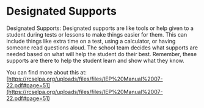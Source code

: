 # Designated Supports
Designated Supports: Designated supports are like tools or help given to a student during tests or lessons to make things easier for them. This can include things like extra time on a test, using a calculator, or having someone read questions aloud. The school team decides what supports are needed based on what will help the student do their best. Remember, these supports are there to help the student learn and show what they know.

You can find more about this at: [https://rcselpa.org/uploads/files/files/IEP%20Manual%2007-22.pdf#page=51](https://rcselpa.org/uploads/files/files/IEP%20Manual%2007-22.pdf#page=51)
